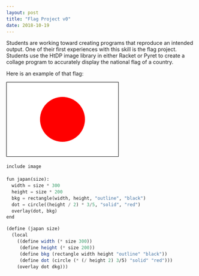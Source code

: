 ```yaml
---
layout: post
title: "Flag Project v0"
date: 2018-10-19
---
```


Students are working toward creating programs that reproduce an intended output. One of their first experiences with this skill is the flag project. Students use the HtDP image library in either Racket or Pyret to create a collage program to accurately display the national flag of a country.

Here is an example of that flag:

![Flag of Japan](/images/JapanFlag.png)

```python
include image 

fun japan(size):
  width = size * 300
  height = size * 200
  bkg = rectangle(width, height, "outline", "black")
  dot = circle((height / 2) * 3/5, "solid", "red")
  overlay(dot, bkg)
end
```

```scheme
(define (japan size)
  (local
    ((define width (* size 300))
     (define height (* size 200))
     (define bkg (rectangle width height "outline" "black"))
     (define dot (circle (* (/ height 2) 3/5) "solid" "red")))
    (overlay dot dkg)))
````